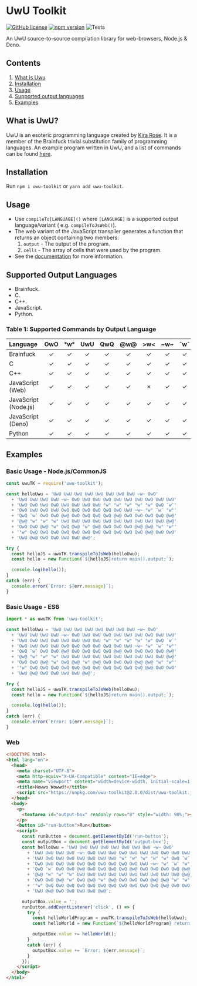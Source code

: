 # UwU Toolkit

[![GitHub license](https://img.shields.io/github/license/synthetic-borealis/uwu-toolkit)](https://github.com/synthetic-borealis/uwu-toolkit/blob/main/LICENSE)
[![npm version](https://badge.fury.io/js/uwu-toolkit.svg)](https://badge.fury.io/js/uwu-toolkit)
![Tests](https://github.com/synthetic-borealis/uwu-toolkit/actions/workflows/test.yml/badge.svg)

An UwU source-to-source compilation library for web-browsers, Node.js & Deno.

## Contents

1. [What is Uwu](#what-is-uwu)
2. [Installation](#installation)
3. [Usage](#usage)
4. [Supported output languages](#supported-output-languages)
5. [Examples](#examples)

## What is UwU?

UwU is an esoteric programming language created by [Kira Rose](https://github.com/KiraDotRose). It
is a member of the Brainfuck trivial substitution family of programming languages. An example
program written in UwU, and a list of commands can be
found [here](https://github.com/KiraDotRose/UwU).

## Installation

Run `npm i uwu-toolkit` or `yarn add uwu-toolkit`.

## Usage

- Use `compileTo[LANGUAGE]()` where `[LANGUAGE]` is a supported output language/variant (
  e.g. `compileToJsWeb()`).
- The web variant of the JavaScript transpiler generates a function that returns an object
  containing two members:
  1. `output` - The output of the program.
  2. `cells` - The array of cells that were used by the program.
- See the [documentation](docs/API.md) for more information.

## Supported Output Languages

- Brainfuck.
- C.
- C++.
- JavaScript.
- Python.

### Table 1: Supported Commands by Output Language

| Language             |   OwO   |   °w°   |   UwU   |   QwQ   |   @w@   |   >w<   |  \~w\~  |   ¯w¯   | Memory Size    |
|:---------------------| :-----: | :-----: | :-----: | :-----: | :-----: | :-----: | :-----: | :-----: | :------------: |
| Brainfuck            | &check; | &check; | &check; | &check; | &check; | &check; | &check; | &check; | Not Applicable |
| C                    | &check; | &check; | &check; | &check; | &check; | &check; | &check; | &check; | 30,000         |
| C++                  | &check; | &check; | &check; | &check; | &check; | &check; | &check; | &check; | 30,000/Dynamic |
| JavaScript (Web)     | &check; | &check; | &check; | &check; | &check; | &cross; | &check; | &check; | 30,000/Dynamic |
| JavaScript (Node.js) | &check; | &check; | &check; | &check; | &check; | &check; | &check; | &check; | 30,000/Dynamic |
| JavaScript (Deno)    | &check; | &check; | &check; | &check; | &check; | &check; | &check; | &check; | 30,000/Dynamic |
| Python               | &check; | &check; | &check; | &check; | &check; | &check; | &check; | &check; | 30,000/Dynamic |

## Examples

### Basic Usage - Node.js/CommonJS

```javascript
const uwuTK = require('uwu-toolkit');

const helloUwu = 'UwU UwU UwU UwU UwU UwU UwU UwU ~w~ OwO'
  + 'UwU UwU UwU UwU ~w~ OwO UwU UwU OwO UwU UwU UwU OwO UwU UwU'
  + 'UwU OwO UwU OwO UwU UwU UwU UwU °w° °w° °w° °w° °w° QwQ ¯w¯'
  + 'OwO UwU OwO UwU OwO QwQ OwO OwO QwQ OwO UwU ~w~ °w° ¯w¯ °w°'
  + 'QwQ ¯w¯ OwO OwO @w@ OwO QwQ QwQ QwQ @w@ OwO OwO OwO QwQ @w@'
  + '@w@ °w° °w° °w° UwU UwU UwU UwU UwU UwU UwU UwU UwU UwU @w@'
  + 'OwO OwO @w@ °w° QwQ @w@ °w° @w@ OwO OwO OwO @w@ @w@ °w° °w°'
  + '°w° QwQ QwQ QwQ QwQ QwQ QwQ QwQ QwQ QwQ QwQ QwQ @w@ OwO OwO'
  + 'UwU @w@ OwO OwO UwU UwU @w@';

try {
  const helloJS = uwuTK.transpileToJsWeb(helloUwu);
  const hello = new Function(`${helloJS}return main().output;`);

  console.log(hello());
}
catch (err) {
  console.error(`Error: ${err.message}`);
}
```

### Basic Usage - ES6

```javascript
import * as uwuTK from 'uwu-toolkit';

const helloUwu = 'UwU UwU UwU UwU UwU UwU UwU UwU ~w~ OwO'
  + 'UwU UwU UwU UwU ~w~ OwO UwU UwU OwO UwU UwU UwU OwO UwU UwU'
  + 'UwU OwO UwU OwO UwU UwU UwU UwU °w° °w° °w° °w° °w° QwQ ¯w¯'
  + 'OwO UwU OwO UwU OwO QwQ OwO OwO QwQ OwO UwU ~w~ °w° ¯w¯ °w°'
  + 'QwQ ¯w¯ OwO OwO @w@ OwO QwQ QwQ QwQ @w@ OwO OwO OwO QwQ @w@'
  + '@w@ °w° °w° °w° UwU UwU UwU UwU UwU UwU UwU UwU UwU UwU @w@'
  + 'OwO OwO @w@ °w° QwQ @w@ °w° @w@ OwO OwO OwO @w@ @w@ °w° °w°'
  + '°w° QwQ QwQ QwQ QwQ QwQ QwQ QwQ QwQ QwQ QwQ QwQ @w@ OwO OwO'
  + 'UwU @w@ OwO OwO UwU UwU @w@';

try {
  const helloJS = uwuTK.transpileToJsWeb(helloUwu);
  const hello = new Function(`${helloJS}return main().output;`);

  console.log(hello());
}
catch (err) {
  console.error(`Error: ${err.message}`);
}
```

### Web

```html
<!DOCTYPE html>
<html lang="en">
  <head>
    <meta charset="UTF-8">
    <meta http-equiv="X-UA-Compatible" content="IE=edge">
    <meta name="viewport" content="width=device-width, initial-scale=1.0">
    <title>Hewwo Wowwd!</title>
    <script src="https://unpkg.com/uwu-toolkit@2.0.0/dist/uwu-toolkit.js"></script>
  </head>
  <body>
    <p>
      <textarea id="output-box" readonly rows="8" style="width: 90%;"></textarea>
    </p>
    <button id="run-button">Run</button>
    <script>
      const runButton = document.getElementById('run-button');
      const outputBox = document.getElementById('output-box');
      const helloUwu = 'UwU UwU UwU UwU UwU UwU UwU UwU ~w~ OwO'
        + 'UwU UwU UwU UwU ~w~ OwO UwU UwU OwO UwU UwU UwU OwO UwU UwU'
        + 'UwU OwO UwU OwO UwU UwU UwU UwU °w° °w° °w° °w° °w° QwQ ¯w¯'
        + 'OwO UwU OwO UwU OwO QwQ OwO OwO QwQ OwO UwU ~w~ °w° ¯w¯ °w°'
        + 'QwQ ¯w¯ OwO OwO @w@ OwO QwQ QwQ QwQ @w@ OwO OwO OwO QwQ @w@'
        + '@w@ °w° °w° °w° UwU UwU UwU UwU UwU UwU UwU UwU UwU UwU @w@'
        + 'OwO OwO @w@ °w° QwQ @w@ °w° @w@ OwO OwO OwO @w@ @w@ °w° °w°'
        + '°w° QwQ QwQ QwQ QwQ QwQ QwQ QwQ QwQ QwQ QwQ QwQ @w@ OwO OwO'
        + 'UwU @w@ OwO OwO UwU UwU @w@';

      outputBox.value = '';
      runButton.addEventListener('click', () => {
        try {
          const helloWorldProgram = uwuTK.transpileToJsWeb(helloUwu);
          const helloWorld = new Function(`${helloWorldProgram} return main().output;`);

          outputBox.value += helloWorld();
        }
        catch (err) {
          outputBox.value += `Error: ${err.message}`;
        }
      });
    </script>
  </body>
</html>
```
